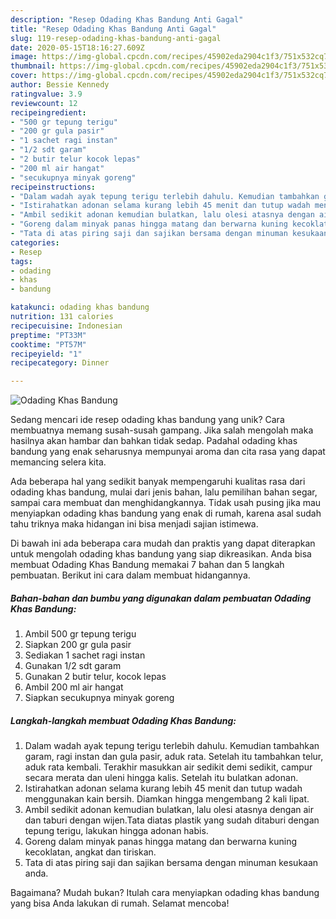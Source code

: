 ```yaml
---
description: "Resep Odading Khas Bandung Anti Gagal"
title: "Resep Odading Khas Bandung Anti Gagal"
slug: 119-resep-odading-khas-bandung-anti-gagal
date: 2020-05-15T18:16:27.609Z
image: https://img-global.cpcdn.com/recipes/45902eda2904c1f3/751x532cq70/odading-khas-bandung-foto-resep-utama.jpg
thumbnail: https://img-global.cpcdn.com/recipes/45902eda2904c1f3/751x532cq70/odading-khas-bandung-foto-resep-utama.jpg
cover: https://img-global.cpcdn.com/recipes/45902eda2904c1f3/751x532cq70/odading-khas-bandung-foto-resep-utama.jpg
author: Bessie Kennedy
ratingvalue: 3.9
reviewcount: 12
recipeingredient:
- "500 gr tepung terigu"
- "200 gr gula pasir"
- "1 sachet ragi instan"
- "1/2 sdt garam"
- "2 butir telur kocok lepas"
- "200 ml air hangat"
- "secukupnya minyak goreng"
recipeinstructions:
- "Dalam wadah ayak tepung terigu terlebih dahulu. Kemudian tambahkan garam, ragi instan dan gula pasir, aduk rata. Setelah itu tambahkan telur, aduk rata kembali. Terakhir masukkan air sedikit demi sedikit, campur secara merata dan uleni hingga kalis. Setelah itu bulatkan adonan."
- "Istirahatkan adonan selama kurang lebih 45 menit dan tutup wadah menggunakan kain bersih. Diamkan hingga mengembang 2 kali lipat."
- "Ambil sedikit adonan kemudian bulatkan, lalu olesi atasnya dengan air dan taburi dengan wijen.Tata diatas plastik yang sudah ditaburi dengan tepung terigu, lakukan hingga adonan habis."
- "Goreng dalam minyak panas hingga matang dan berwarna kuning kecoklatan, angkat dan tiriskan."
- "Tata di atas piring saji dan sajikan bersama dengan minuman kesukaan anda."
categories:
- Resep
tags:
- odading
- khas
- bandung

katakunci: odading khas bandung 
nutrition: 131 calories
recipecuisine: Indonesian
preptime: "PT33M"
cooktime: "PT57M"
recipeyield: "1"
recipecategory: Dinner

---
```



![Odading Khas Bandung](https://img-global.cpcdn.com/recipes/45902eda2904c1f3/751x532cq70/odading-khas-bandung-foto-resep-utama.jpg)

Sedang mencari ide resep odading khas bandung yang unik? Cara membuatnya memang susah-susah gampang. Jika salah mengolah maka hasilnya akan hambar dan bahkan tidak sedap. Padahal odading khas bandung yang enak seharusnya mempunyai aroma dan cita rasa yang dapat memancing selera kita.

Ada beberapa hal yang sedikit banyak mempengaruhi kualitas rasa dari odading khas bandung, mulai dari jenis bahan, lalu pemilihan bahan segar, sampai cara membuat dan menghidangkannya. Tidak usah pusing jika mau menyiapkan odading khas bandung yang enak di rumah, karena asal sudah tahu triknya maka hidangan ini bisa menjadi sajian istimewa.




Di bawah ini ada beberapa cara mudah dan praktis yang dapat diterapkan untuk mengolah odading khas bandung yang siap dikreasikan. Anda bisa membuat Odading Khas Bandung memakai 7 bahan dan 5 langkah pembuatan. Berikut ini cara dalam membuat hidangannya.

<!--inarticleads1-->

##### Bahan-bahan dan bumbu yang digunakan dalam pembuatan Odading Khas Bandung:

1. Ambil 500 gr tepung terigu
1. Siapkan 200 gr gula pasir
1. Sediakan 1 sachet ragi instan
1. Gunakan 1/2 sdt garam
1. Gunakan 2 butir telur, kocok lepas
1. Ambil 200 ml air hangat
1. Siapkan secukupnya minyak goreng




<!--inarticleads2-->

##### Langkah-langkah membuat Odading Khas Bandung:

1. Dalam wadah ayak tepung terigu terlebih dahulu. Kemudian tambahkan garam, ragi instan dan gula pasir, aduk rata. Setelah itu tambahkan telur, aduk rata kembali. Terakhir masukkan air sedikit demi sedikit, campur secara merata dan uleni hingga kalis. Setelah itu bulatkan adonan.
1. Istirahatkan adonan selama kurang lebih 45 menit dan tutup wadah menggunakan kain bersih. Diamkan hingga mengembang 2 kali lipat.
1. Ambil sedikit adonan kemudian bulatkan, lalu olesi atasnya dengan air dan taburi dengan wijen.Tata diatas plastik yang sudah ditaburi dengan tepung terigu, lakukan hingga adonan habis.
1. Goreng dalam minyak panas hingga matang dan berwarna kuning kecoklatan, angkat dan tiriskan.
1. Tata di atas piring saji dan sajikan bersama dengan minuman kesukaan anda.




Bagaimana? Mudah bukan? Itulah cara menyiapkan odading khas bandung yang bisa Anda lakukan di rumah. Selamat mencoba!
